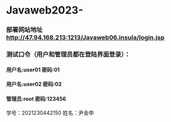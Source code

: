 # Javaweb2023-
### 部署网站地址 http://47.94.168.213:1213/Javaweb06.insula/login.jsp
### 测试口令（用户和管理员都在登陆界面登录）：
#### 用户名:user01  密码:01
#### 用户名:user02  密码:02
#### 管理员:root    密码:123456 
学号：2021230442150
姓名：尹金申
